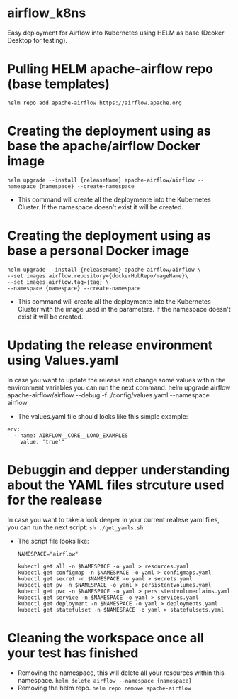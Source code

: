# airflow_k8ns
Easy deployment for Airflow into Kubernetes using HELM as base (Dcoker Desktop for testing).


# Pulling HELM apache-airflow repo  (base templates)
    helm repo add apache-airflow https://airflow.apache.org

# Creating the deployment using as base the apache/airflow Docker image
    helm upgrade --install {releaseName} apache-airflow/airflow --namespace {namespace} --create-namespace 
  
  * This command will create all the deploymente into the Kubernetes Cluster. If the namespace doesn't exist it will be created.

# Creating the deployment using as base a personal Docker image
    helm upgrade --install {releaseName} apache-airflow/airflow \
    --set images.airflow.repository={dockerHubRepo/mageName}\
    --set images.airflow.tag={tag} \
    --namespace {namespace} --create-namespace
    
  * This command will create all the deploymente into the Kubernetes Cluster with the image used in the parameters. If the namespace doesn't exist it will be created.

# Updating the release environment using Values.yaml
In case you want to update the release and change some values within the environment variables you can run the next command.
  helm upgrade airflow apache-airflow/airflow --debug -f ./config/values.yaml --namespace airflow

  * The values.yaml file should looks like this simple example:
    
  ```
  env:
    - name: AIRFLOW__CORE__LOAD_EXAMPLES
      value: 'true'"
  ```

# Debuggin and depper understanding about the YAML files strcuture used for the realease
In case you want to take a look deeper in your current realese yaml files, you can run the next script:
  ```sh ./get_yamls.sh```
* The script file looks like:
  ```
  NAMESPACE="airflow"

  kubectl get all -n $NAMESPACE -o yaml > resources.yaml
  kubectl get configmap -n $NAMESPACE -o yaml > configmaps.yaml
  kubectl get secret -n $NAMESPACE -o yaml > secrets.yaml
  kubectl get pv -n $NAMESPACE -o yaml > persistentvolumes.yaml
  kubectl get pvc -n $NAMESPACE -o yaml > persistentvolumeclaims.yaml
  kubectl get service -n $NAMESPACE -o yaml > services.yaml
  kubectl get deployment -n $NAMESPACE -o yaml > deployments.yaml
  kubectl get statefulset -n $NAMESPACE -o yaml > statefulsets.yaml
  ```

# Cleaning the workspace once all your test has finished
* Removing the namespace, this will delete all your resources within this namespace.
  ```helm delete airflow --namespace {namespace}```
* Removing the helm repo.
  ```helm repo remove apache-airflow```
